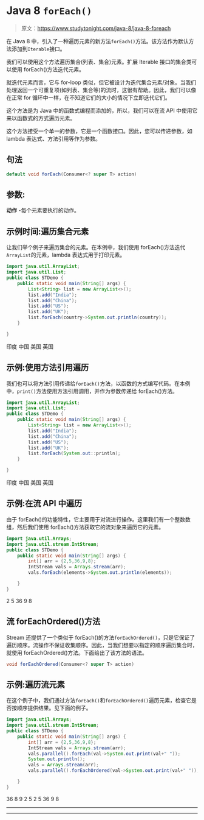# Java 8 `forEach()`

> 原文：<https://www.studytonight.com/java-8/java-8-foreach>

在 Java 8 中，引入了一种遍历元素的新方法`forEach()`方法。该方法作为默认方法添加到`Iterable`接口。

我们可以使用这个方法遍历集合(列表、集合)元素。扩展 Iterable 接口的集合类可以使用 forEach()方法迭代元素。

就迭代元素而言，它与 for-loop 类似，但它被设计为迭代集合元素/对象。当我们处理返回一个可重复项(如列表、集合等)的流时，这很有帮助。因此，我们可以像在正常 for 循环中一样，在不知道它们的大小的情况下立即迭代它们。

这个方法是为 Java 中的函数式编程而添加的，所以，我们可以在流 API 中使用它来以函数式的方式遍历元素。

这个方法接受一个单一的参数，它是一个函数接口。因此，您可以传递参数，如 lambda 表达式、方法引用等作为参数。

## 句法

```java
default void forEach(Consumer<? super T> action)
```

## 参数:

**动作** -每个元素要执行的动作。

## 示例时间:遍历集合元素

让我们举个例子来遍历集合的元素。在本例中，我们使用 forEach()方法迭代`ArrayList`的元素，lambda 表达式用于打印元素。

```java
import java.util.ArrayList;
import java.util.List;
public class STDemo {
	public static void main(String[] args) {
		List<String> list = new ArrayList<>(); 
		list.add("India");
		list.add("China");
		list.add("US");
		list.add("UK");
		list.forEach(country->System.out.println(country));
	}

}
```

印度
中国
美国
英国

## 示例:使用方法引用遍历

我们也可以将方法引用传递给`forEach()`方法，以函数的方式编写代码。在本例中，`print()`方法使用方法引用调用，并作为参数传递给 forEach()方法。

```java
import java.util.ArrayList;
import java.util.List;
public class STDemo {
	public static void main(String[] args) {
		List<String> list = new ArrayList<>(); 
		list.add("India");
		list.add("China");
		list.add("US");
		list.add("UK");
		list.forEach(System.out::println);
	}

}
```

印度
中国
美国
英国

## 示例:在流 API 中遍历

由于 forEach()的功能特性，它主要用于对流进行操作。这里我们有一个整数数组，然后我们使用 forEach()方法获取它的流对象来遍历它的元素。

```java
import java.util.Arrays;
import java.util.stream.IntStream;
public class STDemo {
	public static void main(String[] args) {
		int[] arr = {2,5,36,9,8};
		IntStream vals = Arrays.stream(arr);
		vals.forEach(elements->System.out.println(elements));

	}
}
```

2
5
36
9
8

## 流 forEachOrdered()方法

Stream 还提供了一个类似于 forEach()的方法`forEachOrdered()`，只是它保证了遍历顺序。流操作不保证收集顺序。因此，当我们想要以指定的顺序遍历集合时，就使用 forEachOrdered()方法。下面给出了该方法的语法。

```java
void forEachOrdered(Consumer<? super T> action)
```

## 示例:遍历流元素

在这个例子中，我们通过方法`forEach()`和`forEachOrdered()`遍历元素，检查它是否按顺序提供结果。见下面的例子。

```java
import java.util.Arrays;
import java.util.stream.IntStream;
public class STDemo {
	public static void main(String[] args) {
		int[] arr = {2,5,36,9,8};
		IntStream vals = Arrays.stream(arr);
		vals.parallel().forEach(val->System.out.print(val+" "));
		System.out.println();
		vals = Arrays.stream(arr);
		vals.parallel().forEachOrdered(val->System.out.print(val+" "));

	}
}
```

36 8 9 2 5
2 5 36 9 8

* * *

* * *